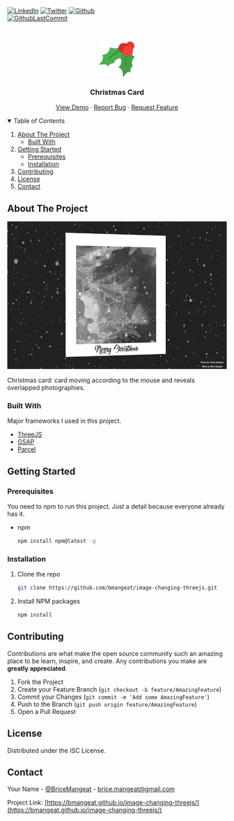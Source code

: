 [![LinkedIn][linkedin-shield]][linkedin-url]
[![Twitter][twitter-shield]][twitter-url]
[![Github][github-shield]][github-url]
<br />
[![GithubLastCommit][last-commit-shield]][last-commit-url]



<!-- PROJECT LOGO -->
<br />
<p align="center">
  <a href="https://github.com/bmangeat/image-changing-threejs">
    <img src=".github/img/logo.png" alt="Logo" width="80" height="80">
  </a>

<h3 align="center">Christmas Card</h3>

  <p align="center">
    <a href="https://bmangeat.github.io/image-changing-threejs/">View Demo</a>
    ·
    <a href="https://github.com/bmangeat/image-changing-threejs/issues">Report Bug</a>
    ·
    <a href="https://github.com/bmangeat/image-changing-threejs/issues">Request Feature</a>
  </p>



<!-- TABLE OF CONTENTS -->
<details open="open">
  <summary>Table of Contents</summary>
  <ol>
    <li>
      <a href="#about-the-project">About The Project</a>
      <ul>
        <li><a href="#built-with">Built With</a></li>
      </ul>
    </li>
    <li>
      <a href="#getting-started">Getting Started</a>
      <ul>
        <li><a href="#prerequisites">Prerequisites</a></li>
        <li><a href="#installation">Installation</a></li>
      </ul>
    </li>
    <li><a href="#contributing">Contributing</a></li>
    <li><a href="#license">License</a></li>
    <li><a href="#contact">Contact</a></li>
  </ol>
</details>



<!-- ABOUT THE PROJECT -->

## About The Project

<p align="center">
    <img src=".github/img/screenshot.png" alt="Screenshot" width="700" height="338">
</p>

Christmas card: card moving according to the mouse and reveals overlapped photographies.

### Built With

Major frameworks I used in this project.

* [ThreeJS](https://threejs.org/)
* [GSAP](https://greensock.com/gsap/)
* [Parcel](https://parceljs.org/)

<!-- GETTING STARTED -->

## Getting Started

### Prerequisites

You need to npm to run this project. Just a detail because everyone already has it.

* npm
  ```sh
  npm install npm@latest -g
  ```

### Installation

1. Clone the repo
   ```sh
   git clone https://github.com/bmangeat/image-changing-threejs.git
   ```
3. Install NPM packages
   ```sh
   npm install
   ```

<!-- CONTRIBUTING -->

## Contributing

Contributions are what make the open source community such an amazing place to be learn, inspire, and create. Any
contributions you make are **greatly appreciated**.

1. Fork the Project
2. Create your Feature Branch (`git checkout -b feature/AmazingFeature`)
3. Commit your Changes (`git commit -m 'Add some AmazingFeature'`)
4. Push to the Branch (`git push origin feature/AmazingFeature`)
5. Open a Pull Request

<!-- LICENSE -->

## License

Distributed under the ISC License.



<!-- CONTACT -->

## Contact

Your Name - [@BriceMangeat](https://twitter.com/BriceMangeat) - brice.mangeat@gmail.com

Project Link: [https://bmangeat.github.io/image-changing-threejs/](https://bmangeat.github.io/image-changing-threejs/)




<!-- MARKDOWN LINKS & IMAGES -->
<!-- https://www.markdownguide.org/basic-syntax/#reference-style-links -->

[linkedin-shield]: https://img.shields.io/badge/-LinkedIn-black.svg?style=for-the-badge&logo=linkedin&colorB=555

[linkedin-url]: https://www.linkedin.com/in/brice-mangeat-web-student/

[twitter-shield]: https://img.shields.io/twitter/follow/BriceMangeat?color=blue&label=Twitter&logo=Twitter&logoColor=white&style=for-the-badge

[twitter-url]: https://twitter.com/BriceMangeat

[github-shield]: https://img.shields.io/github/followers/bmangeat?color=lightgrey&label=Github&logo=github&style=for-the-badge

[github-url]: https://github.com/bmangeat

[last-commit-shield]: https://img.shields.io/github/last-commit/bmangeat/image-changing-threejs?color=yellow&style=for-the-badge

[last-commit-url]: https://github.com/bmangeat/image-changing-threejs/commits
